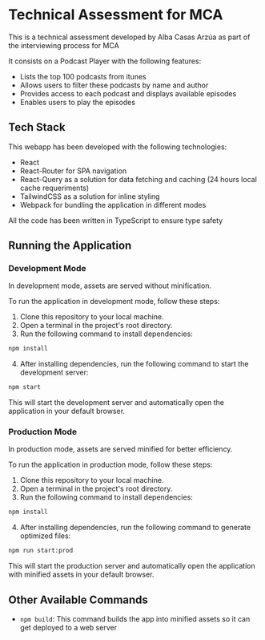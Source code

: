 # Technical Assessment for MCA

This is a technical assessment developed by Alba Casas Arzúa as part of the interviewing process for MCA

It consists on a Podcast Player with the following features:

- Lists the top 100 podcasts from itunes
- Allows users to filter these podcasts by name and author
- Provides access to each podcast and displays available episodes
- Enables users to play the episodes

## Tech Stack

This webapp has been developed with the following technologies:

- React
- React-Router for SPA navigation
- React-Query as a solution for data fetching and caching (24 hours local cache requeriments)
- TailwindCSS as a solution for inline styling
- Webpack for bundling the application in different modes

All the code has been written in TypeScript to ensure type safety

## Running the Application

### Development Mode

In development mode, assets are served without minification.

To run the application in development mode, follow these steps:

1. Clone this repository to your local machine.
2. Open a terminal in the project's root directory.
3. Run the following command to install dependencies:

```bash
npm install
```

4. After installing dependencies, run the following command to start the development server:

```bash
npm start
```

This will start the development server and automatically open the application in your default browser.

### Production Mode

In production mode, assets are served minified for better efficiency.

To run the application in production mode, follow these steps:

1. Clone this repository to your local machine.
2. Open a terminal in the project's root directory.
3. Run the following command to install dependencies:

```bash
npm install
```

4. After installing dependencies, run the following command to generate optimized files:

```bash
npm run start:prod
```

This will start the production server and automatically open the application with minified assets in your default browser.

## Other Available Commands

- `npm build`: This command builds the app into minified assets so it can get deployed to a web server
